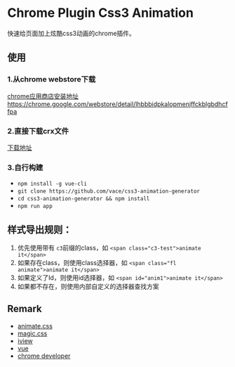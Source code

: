 # Chrome Plugin Css3 Animation

快速给页面加上炫酷css3动画的chrome插件。

## 使用
### 1.从chrome webstore下载
[chrome应用商店安装地址https://chrome.google.com/webstore/detail/lhbbbidpkalopmenjffckblgbdhcffpa](https://chrome.google.com/webstore/detail/lhbbbidpkalopmenjffckblgbdhcffpa)

### 2.直接下载crx文件
[下载地址]()

### 3.自行构建
- `npm install -g vue-cli`
- `git clone https://github.com/vace/css3-animation-generator`
- `cd css3-animation-generator && npm install`
- `npm run app`


## 样式导出规则：
1. 优先使用带有 `c3`前缀的class，如 `<span class="c3-test">animate it</span>`
2. 如果存在class，则使用class选择器，如 `<span class="fl animate">animate it</span>`
3. 如果定义了Id，则使用id选择器，如 `<span id="anim1">animate it</span>`
4. 如果都不存在，则使用内部自定义的选择器查找方案


## Remark

- [animate.css](https://github.com]daneden/animate.css)
- [magic.css](https://github.com/miniMAC/magic)
- [iview](https://github.com/iview/iview)
- [vue](https://github.com/vuejs/vue)
- [chrome developer](https://developer.chrome.com/extensions)
